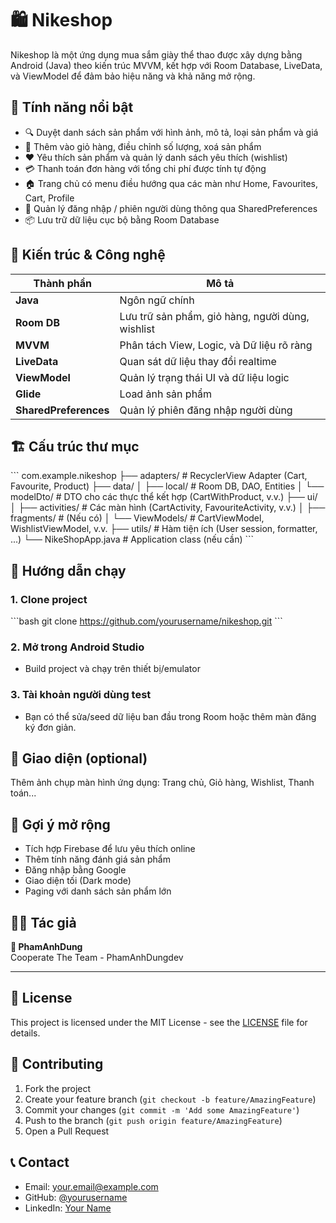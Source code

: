 # 🛍️ Nikeshop

Nikeshop là một ứng dụng mua sắm giày thể thao được xây dựng bằng Android (Java) theo kiến trúc MVVM, kết hợp với Room Database, LiveData, và ViewModel để đảm bảo hiệu năng và khả năng mở rộng.

## 🚀 Tính năng nổi bật

- 🔍 Duyệt danh sách sản phẩm với hình ảnh, mô tả, loại sản phẩm và giá
- 🛒 Thêm vào giỏ hàng, điều chỉnh số lượng, xoá sản phẩm
- ❤️ Yêu thích sản phẩm và quản lý danh sách yêu thích (wishlist)
- 💳 Thanh toán đơn hàng với tổng chi phí được tính tự động
- 🏠 Trang chủ có menu điều hướng qua các màn như Home, Favourites, Cart, Profile
- 🔐 Quản lý đăng nhập / phiên người dùng thông qua SharedPreferences
- 📦 Lưu trữ dữ liệu cục bộ bằng Room Database

## 🧱 Kiến trúc & Công nghệ

| Thành phần | Mô tả |
|------------|-------|
| **Java** | Ngôn ngữ chính |
| **Room DB** | Lưu trữ sản phẩm, giỏ hàng, người dùng, wishlist |
| **MVVM** | Phân tách View, Logic, và Dữ liệu rõ ràng |
| **LiveData** | Quan sát dữ liệu thay đổi realtime |
| **ViewModel** | Quản lý trạng thái UI và dữ liệu logic |
| **Glide** | Load ảnh sản phẩm |
| **SharedPreferences** | Quản lý phiên đăng nhập người dùng |

## 🏗️ Cấu trúc thư mục

\`\`\`
com.example.nikeshop
├── adapters/           # RecyclerView Adapter (Cart, Favourite, Product)
├── data/
│   ├── local/          # Room DB, DAO, Entities
│   └── modelDto/       # DTO cho các thực thể kết hợp (CartWithProduct, v.v.)
├── ui/
│   ├── activities/     # Các màn hình (CartActivity, FavouriteActivity, v.v.)
│   ├── fragments/      # (Nếu có)
│   └── ViewModels/     # CartViewModel, WishlistViewModel, v.v.
├── utils/              # Hàm tiện ích (User session, formatter, ...)
└── NikeShopApp.java    # Application class (nếu cần)
\`\`\`

## 🧪 Hướng dẫn chạy

### 1. Clone project
\`\`\`bash
git clone https://github.com/yourusername/nikeshop.git
\`\`\`

### 2. Mở trong Android Studio
- Build project và chạy trên thiết bị/emulator

### 3. Tài khoản người dùng test
- Bạn có thể sửa/seed dữ liệu ban đầu trong Room hoặc thêm màn đăng ký đơn giản.

## 📸 Giao diện (optional)

Thêm ảnh chụp màn hình ứng dụng: Trang chủ, Giỏ hàng, Wishlist, Thanh toán...

## 📌 Gợi ý mở rộng

- Tích hợp Firebase để lưu yêu thích online
- Thêm tính năng đánh giá sản phẩm
- Đăng nhập bằng Google
- Giao diện tối (Dark mode)
- Paging với danh sách sản phẩm lớn

## 🧑‍💻 Tác giả

**👤 PhamAnhDung**  
Cooperate The Team - PhamAnhDungdev

---

## 📄 License

This project is licensed under the MIT License - see the [LICENSE](LICENSE) file for details.

## 🤝 Contributing

1. Fork the project
2. Create your feature branch (`git checkout -b feature/AmazingFeature`)
3. Commit your changes (`git commit -m 'Add some AmazingFeature'`)
4. Push to the branch (`git push origin feature/AmazingFeature`)
5. Open a Pull Request

## 📞 Contact

- Email: your.email@example.com
- GitHub: [@yourusername](https://github.com/yourusername)
- LinkedIn: [Your Name](https://linkedin.com/in/yourprofile)

